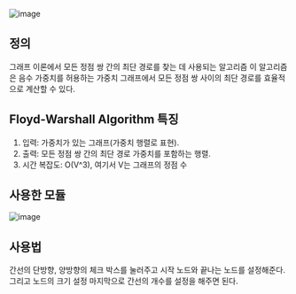 
![image](https://github.com/user-attachments/assets/d43d940e-fc60-4b5a-b01b-109c5ef6819b)

## 정의
그래프 이론에서 모든 정점 쌍 간의 최단 경로를 찾는 데 사용되는 알고리즘 
이 알고리즘은 음수 가중치를 허용하는 가중치 그래프에서 모든 정점 쌍 사이의 최단 경로를 효율적으로 계산할 수 있다.
## Floyd-Warshall Algorithm 특징
1. 입력: 가중치가 있는 그래프(가중치 행렬로 표현).
2. 출력: 모든 정점 쌍 간의 최단 경로 가중치를 포함하는 행렬.
3. 시간 복잡도: O(V^3), 여기서 V는 그래프의 정점 수

## 사용한 모듈
![image](https://github.com/user-attachments/assets/4e3b0dea-ff69-4a1c-a643-916e293dc76f)

## 사용법
간선의 단방향, 양방향의 체크 박스를 눌러주고 시작 노드와 끝나는 노드를 설정해준다. 그리고 노드의 크기 설정 마지막으로 간선의 개수를 설정을 해주면 된다.

